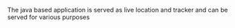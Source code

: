 The java based application is served as live location and tracker and can be served for various purposes
